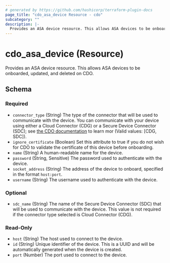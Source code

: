 ```yaml
---
# generated by https://github.com/hashicorp/terraform-plugin-docs
page_title: "cdo_asa_device Resource - cdo"
subcategory: ""
description: |-
  Provides an ASA device resource. This allows ASA devices to be onboarded, updated, and deleted on CDO.
---
```


# cdo_asa_device (Resource)

Provides an ASA device resource. This allows ASA devices to be onboarded, updated, and deleted on CDO.



<!-- schema generated by tfplugindocs -->
## Schema

### Required

- `connector_type` (String) The type of the connector that will be used to communicate with the device. You can communicate with your device using either a Cloud Connector (CDG) or a Secure Device Connector (SDC); see [the CDO documentation](https://docs.defenseorchestrator.com/c-connect-cisco-defense-orchestratortor-the-secure-device-connector.html) to learn mor (Valid values: [CDG, SDC]).
- `ignore_certificate` (Boolean) Set this attribute to true if you do not wish for CDO to validate the certificate of this device before onboarding.
- `name` (String) A human-readable name for the device.
- `password` (String, Sensitive) The password used to authenticate with the device.
- `socket_address` (String) The address of the device to onboard, specified in the format `host:port`.
- `username` (String) The username used to authenticate with the device.

### Optional

- `sdc_name` (String) The name of the Secure Device Connector (SDC) that will be used to communicate with the device. This value is not required if the connector type selected is Cloud Connector (CDG).

### Read-Only

- `host` (String) The host used to connect to the device.
- `id` (String) Unique identifier of the device. This is a UUID and will be automatically generated when the device is created.
- `port` (Number) The port used to connect to the device.
